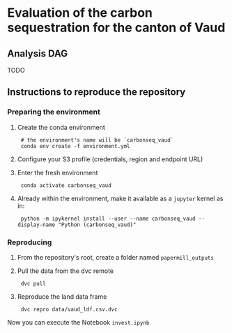 # Evaluation of the carbon sequestration for the canton of Vaud

## Analysis DAG

TODO

## Instructions to reproduce the repository

### Preparing the environment

1. Create the conda environment

        # the environment's name will be `carbonseq_vaud`
        conda env create -f environment.yml

2. Configure your S3 profile (credentials, region and endpoint URL)

3. Enter the fresh environment

        conda activate carbonseq_vaud

4. Already within the environment, make it available as a `jupyter` kernel as in:

        python -m ipykernel install --user --name carbonseq_vaud --display-name "Python (carbonseq_vaud)"

### Reproducing

1. From the repository's root, create a folder named `papermill_outputs`

2. Pull the data from the dvc remote

        dvc pull
        
3. Reproduce the land data frame

        dvc repro data/vaud_ldf.csv.dvc
        
Now you can execute the Notebook `invest.ipynb`
